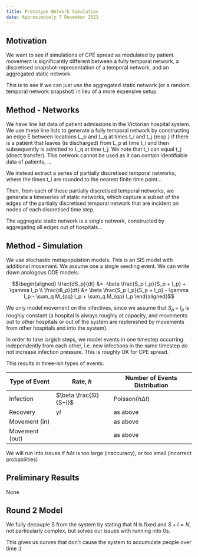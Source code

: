 ```yaml
---
title: Prototype Network Simulation
date: Approximately 7 December 2023
---
```


## Motivation

We want to see if simulations of CPE spread as modulated by patient movement is significantly different between a fully temporal network, a discretised snapshot-representation of a temporal network, and an aggregated static network.

This is to see if we can just use the aggregated static network (or a random temporal network snapshot) in lieu of a more expensive setup

## Method - Networks

We have line list data of patient admissions in the Victorian hospital system. We use these line lists to generate a fully temporal network by constructing an edge E between locations L_p and L_q at times t_i and t_j (resp.) if there is a patient that leaves (is discharged) from L_p at time t_i and then subsequently is admitted to L_q at time t_j. We note that t_i can equal t_j (direct transfer). This network cannot be used as it can contain identifiable data of patients, ...

We instead extract a series of partially discretised temporal networks, where the times t_i are rounded to the nearest finite time point...

Then, from each of these partially discretised temporal networks, we generate a timeseries of static networks, which capture a subset of the edges of the partially discretised temporal network that are incident on nodes of each discretised time step.

The aggregate static network is a single network, constructed by aggregating all edges out of hospitals...

## Method - Simulation

We use stochastic metapopulation models. This is an SIS model with additional movement. We assume one a single seeding event. We can write down analogous ODE models:

$$\begin{aligned}
    \frac{dS_p}{dt} &= -\beta \frac{S_p I_p}{S_p + I_p} + \gamma I_p \\
    \frac{dI_p}{dt} &= \beta \frac{S_p I_p}{S_p + I_p} - \gamma I_p - \sum_q M_{pq} I_p + \sum_q M_{qp} I_p
\end{aligned}$$

We only model movement on the infectives, since we assume that $S_p+I_p$ is roughly constant (a hospital is always roughly at capacity, and movements out to other hospitals or out of the system are replenished by movements from other hospitals and into the system).

In order to take largish steps, we model events in one timestep occurring independently from each other, i.e. new infections in the same timestep do not increase infection pressure. This is roughly OK for CPE spread.

This results in three-ish types of events:

| Type of Event  | Rate, $h$              | Number of Events Distribution            |
|-----------------|--------------------|-----------------------------------|
| Infection      | $\beta \frac{SI}{S+I}$ | $\text{Poisson}\left(h \Delta{t}\right)$ |
| Recovery       | $\gamma I$             | as above                                 |
| Movement (in)  |                        | as above                                 |
| Movement (out) |                        | as above                                 |

We will run into issues if $h\Delta{t}$ is too large (inaccuracy), or too small (incorrect probabilities)

## Preliminary Results

None

## Round 2 Model

We fully decouple S from the system by stating that N is fixed and $S + I = N$, not particularly complex, but solves our issues with running into 0s.

This gives us curves that don't cause the system to accumulate people over time :)